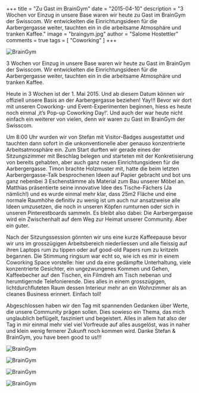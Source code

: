 +++
title = "Zu Gast im BrainGym"
date = "2015-04-10"
description = "3 Wochen vor Einzug in unsere Base waren wir heute zu Gast im BrainGym der Swisscom. Wir entwickelten die Einrichtungsideen für die Aarbergergasse weiter, tauchten ein in die arbeitsame Atmosphäre und tranken Kaffee."
image = "braingym.jpg"
author = "Salome Hostettler"
comments = true
tags = [ "Coworking" ]
+++

![BrainGym](braingym.jpg)

<div class="lead">
  3 Wochen vor Einzug in unsere Base waren wir heute zu Gast im BrainGym der Swisscom. Wir entwickelten die Einrichtungsideen für die Aarbergergasse weiter, tauchten ein in die arbeitsame Atmosphäre und tranken Kaffee.  
</div>

Heute in 3 Wochen ist der 1. Mai 2015. Und ab diesem Datum können wir offiziell unsere Basis an der Aarbergergasse beziehen! Yay!!! Bevor wir dort mit unseren Coworking- und Event-Experimenten beginnen, hiess es heute noch einmal ‚it’s Pop-up Coworking Day!‘. Und auch der war heute nicht einfach ein weiterer von vielen, denn wir waren zu Gast im BrainGym der Swisscom.

Um 8:00 Uhr wurden wir von Stefan mit Visitor-Badges ausgestattet und tauchten dann sofort in die unkonventionelle aber genauso konzentrierte Arbeitsatmosphäre ein. Zum Start durften wir gerade eines der Sitzungszimmer mit Beschlag belegen und starteten mit der Konkretisierung von bereits gehabten, aber auch ganz neuen Einrichtungsideen für die Aarbergergasse. Timon brachte Holzmuster mit, hatte die beim letzten Aarbergergasse-Talk besprochenen Ideen auf Papier gebracht und bot uns ganz nebenbei 3 Eschenstämme als Material zum Bau unserer Möbel an. Matthias präsentierte seine innovative Idee des Tische-Fächers (Ja nämlich!) und es wurde einmal mehr klar, dass 25m2 Fläche und eine normale Raumhöhe definitiv zu wenig ist um auch nur ansatzweise alle Ideen umzusetzen, die noch in unseren Köpfen rumturnen oder sich in unseren Pinterestboards sammeln. Es bleibt also dabei: Die Aarbergergasse wird ein Zwischenhalt auf dem Weg zur Heimat unserer Community. Aber ein guter.

Nach der Sitzungssession gönnten wir uns eine kurze Kaffeepause bevor wir uns im grosszügigen Arbeitsbereich niederliessen und alle fleissig auf ihren Laptops rum zu tippen oder auf good-old Papers rum zu kritzeln begannen. Die Stimmung ringsum war echt so, wie ich es mir in einem Coworking Space vorstelle: hier und da eine gedämpfte Unterhaltung, viele konzentrierte Gesichter, ein ungezwungenes Kommen und Gehen, Kaffeebecher auf den Tischen, ein Filmdreh am Tisch nebenan und herumtigernde Telefonierende. Dies alles in einem grosszügigen, lichtdurchfluteten Raum dessen Interieur mehr an ein Wohnzimmer als an cleanes Business erinnert. Einfach toll!

Abgeschlossen haben wir den Tag mit spannenden Gedanken über Werte, die unsere Community prägen sollen. Dies sowieso ein Thema, das mich unglaublich beflügelt, fasziniert und begeistert.  Alles in allem hat also der Tag in mir einmal mehr viel viel Vorfreude auf alles ausgelöst, was in naher und klein wenig fernerer Zukunft noch kommen wird. Danke Stefan & BrainGym, you have been good to us!!!

![BrainGym](braingym2.jpg)

![BrainGym](braingym3.jpg)

![BrainGym](braingym4.jpg)

![BrainGym](braingym5.jpg)